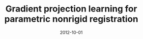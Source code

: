 ---
title: "Gradient projection learning for parametric nonrigid registration"
collection: publications-conference
permalink: 
excerpt: 'Learning-based gradient projection method for optimisation of free-form deformation registration methods'
date: 2012-10-01
presentation_type: Poster
venue: 'International Workshop on Machine Learning in Medical Imaging'
paperurl: https://link.springer.com/chapter/10.1007/978-3-642-35428-1_28
citation: '<b>Pszczolkowski, S.</b>, Pizarro, L., O’Regan, D.P. and Rueckert, D., 2012, October. &quot;Gradient projection learning for parametric nonrigid registration&quot; <i>In International Workshop on Machine Learning in Medical Imaging</i> (pp. 226-233). Springer, Berlin, Heidelberg'
---